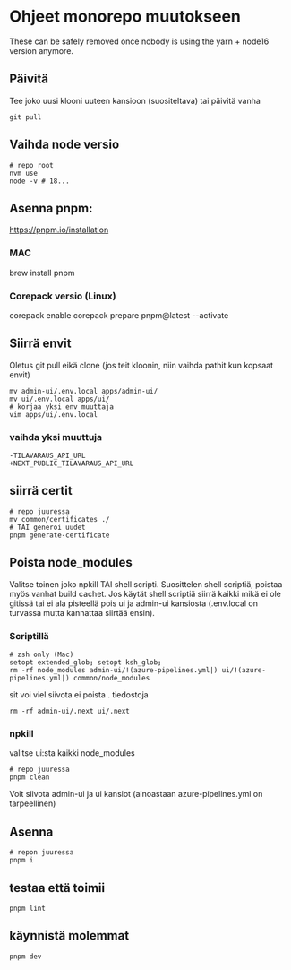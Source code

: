 # Ohjeet monorepo muutokseen

These can be safely removed once nobody is using the yarn + node16 version anymore.

## Päivitä

Tee joko uusi klooni uuteen kansioon (suositeltava) tai päivitä vanha

```
git pull
```

## Vaihda node versio
```
# repo root
nvm use
node -v # 18...
```

## Asenna pnpm:

https://pnpm.io/installation

### MAC

brew install pnpm

### Corepack versio (Linux)

corepack enable
corepack prepare pnpm@latest --activate

## Siirrä envit

Oletus git pull eikä clone (jos teit kloonin, niin vaihda pathit kun kopsaat envit)

```
mv admin-ui/.env.local apps/admin-ui/
mv ui/.env.local apps/ui/
# korjaa yksi env muuttaja
vim apps/ui/.env.local
```

### vaihda yksi muuttuja

```
-TILAVARAUS_API_URL
+NEXT_PUBLIC_TILAVARAUS_API_URL
```

## siirrä certit

```
# repo juuressa
mv common/certificates ./
# TAI generoi uudet
pnpm generate-certificate
```

## Poista node_modules

Valitse toinen joko npkill TAI shell scripti. Suosittelen shell scriptiä, poistaa myös vanhat build cachet.
Jos käytät shell scriptiä siirrä kaikki mikä ei ole gitissä tai ei ala pisteellä pois ui ja admin-ui kansiosta (.env.local on turvassa mutta kannattaa siirtää ensin).

### Scriptillä
```
# zsh only (Mac)
setopt extended_glob; setopt ksh_glob;
rm -rf node_modules admin-ui/!(azure-pipelines.yml|) ui/!(azure-pipelines.yml|) common/node_modules
```
sit voi viel siivota ei poista . tiedostoja
```
rm -rf admin-ui/.next ui/.next
```

### npkill

valitse ui:sta kaikki node_modules

```
# repo juuressa
pnpm clean
```
Voit siivota admin-ui ja ui kansiot (ainoastaan azure-pipelines.yml on tarpeellinen)

## Asenna
```
# repon juuressa
pnpm i
```

## testaa että toimii
```
pnpm lint
```

## käynnistä molemmat
```
pnpm dev
```
